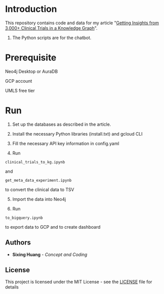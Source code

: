 

# Introduction
  

This repository contains code and data for my article "[Getting Insights from 3,000+ Clinical Trials in a Knowledge Graph](https://medium.com/@dgg32/getting-insights-from-3-000-clinical-trials-in-a-knowledge-graph-df17e55fa860)". 

1. The Python scripts are for the chatbot.

  

# Prerequisite

Neo4j Desktop or AuraDB

GCP account

UMLS free tier
  

# Run
1. Set up the databases as described in the article. 
  
2. Install the necessary Python libraries (install.txt) and gcloud CLI

3. Fill the necessary API key information in config.yaml

4. Run 
```
clinical_trials_to_kg.ipynb
```

and 

```
get_meta_data_experiment.ipynb
```

to convert the clinical data to TSV

5. Import the data into Neo4j

6. Run 
```
to_bigquery.ipynb
```
to export data to GCP and to create dashboard

## Authors

  

*  **Sixing Huang** - *Concept and Coding*

  

## License

  

This project is licensed under the MIT License - see the [LICENSE](LICENSE) file for details
